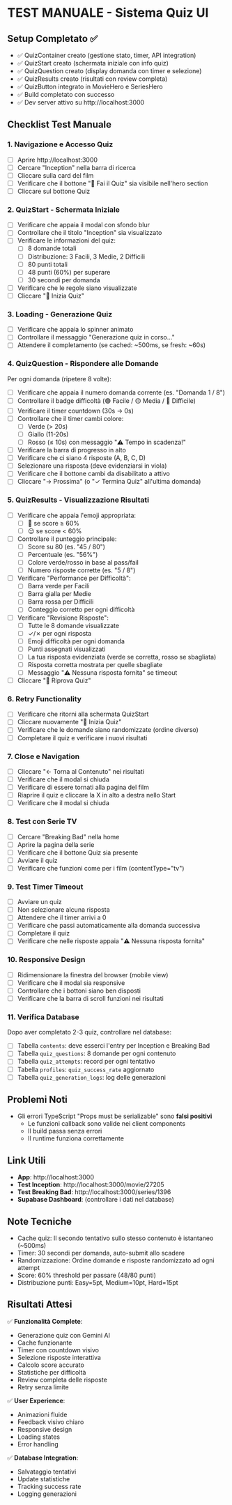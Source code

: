 # TEST MANUALE - Sistema Quiz UI

## Setup Completato ✅

- ✅ QuizContainer creato (gestione stato, timer, API integration)
- ✅ QuizStart creato (schermata iniziale con info quiz)
- ✅ QuizQuestion creato (display domanda con timer e selezione)
- ✅ QuizResults creato (risultati con review completa)
- ✅ QuizButton integrato in MovieHero e SeriesHero
- ✅ Build completato con successo
- ✅ Dev server attivo su http://localhost:3000

## Checklist Test Manuale

### 1. Navigazione e Accesso Quiz

- [ ] Aprire http://localhost:3000
- [ ] Cercare "Inception" nella barra di ricerca
- [ ] Cliccare sulla card del film
- [ ] Verificare che il bottone "🎯 Fai il Quiz" sia visibile nell'hero section
- [ ] Cliccare sul bottone Quiz

### 2. QuizStart - Schermata Iniziale

- [ ] Verificare che appaia il modal con sfondo blur
- [ ] Controllare che il titolo "Inception" sia visualizzato
- [ ] Verificare le informazioni del quiz:
  - [ ] 8 domande totali
  - [ ] Distribuzione: 3 Facili, 3 Medie, 2 Difficili
  - [ ] 80 punti totali
  - [ ] 48 punti (60%) per superare
  - [ ] 30 secondi per domanda
- [ ] Verificare che le regole siano visualizzate
- [ ] Cliccare "🚀 Inizia Quiz"

### 3. Loading - Generazione Quiz

- [ ] Verificare che appaia lo spinner animato
- [ ] Controllare il messaggio "Generazione quiz in corso..."
- [ ] Attendere il completamento (se cached: ~500ms, se fresh: ~60s)

### 4. QuizQuestion - Rispondere alle Domande

Per ogni domanda (ripetere 8 volte):

- [ ] Verificare che appaia il numero domanda corrente (es. "Domanda 1 / 8")
- [ ] Controllare il badge difficoltà (🟢 Facile / 🟡 Media / 🔴 Difficile)
- [ ] Verificare il timer countdown (30s → 0s)
- [ ] Controllare che il timer cambi colore:
  - [ ] Verde (> 20s)
  - [ ] Giallo (11-20s)
  - [ ] Rosso (≤ 10s) con messaggio "⚠️ Tempo in scadenza!"
- [ ] Verificare la barra di progresso in alto
- [ ] Verificare che ci siano 4 risposte (A, B, C, D)
- [ ] Selezionare una risposta (deve evidenziarsi in viola)
- [ ] Verificare che il bottone cambi da disabilitato a attivo
- [ ] Cliccare "→ Prossima" (o "✓ Termina Quiz" all'ultima domanda)

### 5. QuizResults - Visualizzazione Risultati

- [ ] Verificare che appaia l'emoji appropriata:
  - [ ] 🎉 se score ≥ 60%
  - [ ] 😔 se score < 60%
- [ ] Controllare il punteggio principale:
  - [ ] Score su 80 (es. "45 / 80")
  - [ ] Percentuale (es. "56%")
  - [ ] Colore verde/rosso in base al pass/fail
  - [ ] Numero risposte corrette (es. "5 / 8")
- [ ] Verificare "Performance per Difficoltà":
  - [ ] Barra verde per Facili
  - [ ] Barra gialla per Medie
  - [ ] Barra rossa per Difficili
  - [ ] Conteggio corretto per ogni difficoltà
- [ ] Verificare "Revisione Risposte":
  - [ ] Tutte le 8 domande visualizzate
  - [ ] ✓/✗ per ogni risposta
  - [ ] Emoji difficoltà per ogni domanda
  - [ ] Punti assegnati visualizzati
  - [ ] La tua risposta evidenziata (verde se corretta, rosso se sbagliata)
  - [ ] Risposta corretta mostrata per quelle sbagliate
  - [ ] Messaggio "⚠️ Nessuna risposta fornita" se timeout
- [ ] Cliccare "🔄 Riprova Quiz"

### 6. Retry Functionality

- [ ] Verificare che ritorni alla schermata QuizStart
- [ ] Cliccare nuovamente "🚀 Inizia Quiz"
- [ ] Verificare che le domande siano randomizzate (ordine diverso)
- [ ] Completare il quiz e verificare i nuovi risultati

### 7. Close e Navigation

- [ ] Cliccare "← Torna al Contenuto" nei risultati
- [ ] Verificare che il modal si chiuda
- [ ] Verificare di essere tornati alla pagina del film
- [ ] Riaprire il quiz e cliccare la X in alto a destra nello Start
- [ ] Verificare che il modal si chiuda

### 8. Test con Serie TV

- [ ] Cercare "Breaking Bad" nella home
- [ ] Aprire la pagina della serie
- [ ] Verificare che il bottone Quiz sia presente
- [ ] Avviare il quiz
- [ ] Verificare che funzioni come per i film (contentType="tv")

### 9. Test Timer Timeout

- [ ] Avviare un quiz
- [ ] Non selezionare alcuna risposta
- [ ] Attendere che il timer arrivi a 0
- [ ] Verificare che passi automaticamente alla domanda successiva
- [ ] Completare il quiz
- [ ] Verificare che nelle risposte appaia "⚠️ Nessuna risposta fornita"

### 10. Responsive Design

- [ ] Ridimensionare la finestra del browser (mobile view)
- [ ] Verificare che il modal sia responsive
- [ ] Controllare che i bottoni siano ben disposti
- [ ] Verificare che la barra di scroll funzioni nei risultati

### 11. Verifica Database

Dopo aver completato 2-3 quiz, controllare nel database:

- [ ] Tabella `contents`: deve esserci l'entry per Inception e Breaking Bad
- [ ] Tabella `quiz_questions`: 8 domande per ogni contenuto
- [ ] Tabella `quiz_attempts`: record per ogni tentativo
- [ ] Tabella `profiles`: `quiz_success_rate` aggiornato
- [ ] Tabella `quiz_generation_logs`: log delle generazioni

## Problemi Noti

- Gli errori TypeScript "Props must be serializable" sono **falsi positivi**
  - Le funzioni callback sono valide nei client components
  - Il build passa senza errori
  - Il runtime funziona correttamente

## Link Utili

- **App**: http://localhost:3000
- **Test Inception**: http://localhost:3000/movie/27205
- **Test Breaking Bad**: http://localhost:3000/series/1396
- **Supabase Dashboard**: (controllare i dati nel database)

## Note Tecniche

- Cache quiz: Il secondo tentativo sullo stesso contenuto è istantaneo (~500ms)
- Timer: 30 secondi per domanda, auto-submit allo scadere
- Randomizzazione: Ordine domande e risposte randomizzato ad ogni attempt
- Score: 60% threshold per passare (48/80 punti)
- Distribuzione punti: Easy=5pt, Medium=10pt, Hard=15pt

## Risultati Attesi

✅ **Funzionalità Complete**:

- Generazione quiz con Gemini AI
- Cache funzionante
- Timer con countdown visivo
- Selezione risposte interattiva
- Calcolo score accurato
- Statistiche per difficoltà
- Review completa delle risposte
- Retry senza limite

✅ **User Experience**:

- Animazioni fluide
- Feedback visivo chiaro
- Responsive design
- Loading states
- Error handling

✅ **Database Integration**:

- Salvataggio tentativi
- Update statistiche
- Tracking success rate
- Logging generazioni
